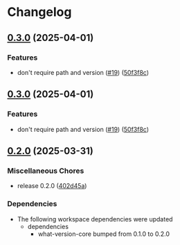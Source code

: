 # Changelog

## [0.3.0](https://github.com/sgoudham/what-version/compare/v0.2.0...v0.3.0) (2025-04-01)


### Features

* don't require path and version ([#19](https://github.com/sgoudham/what-version/issues/19)) ([50f3f8c](https://github.com/sgoudham/what-version/commit/50f3f8c1c47cb335e91b0f7a1a7ced717d92ca7e))

## [0.3.0](https://github.com/sgoudham/what-version/compare/v0.2.0...v0.3.0) (2025-04-01)


### Features

* don't require path and version ([#19](https://github.com/sgoudham/what-version/issues/19)) ([50f3f8c](https://github.com/sgoudham/what-version/commit/50f3f8c1c47cb335e91b0f7a1a7ced717d92ca7e))

## [0.2.0](https://github.com/sgoudham/what-version/compare/v0.1.0...v0.2.0) (2025-03-31)


### Miscellaneous Chores

* release 0.2.0 ([402d45a](https://github.com/sgoudham/what-version/commit/402d45a16930b56e9877f6801e1d8dc9c1176ed7))


### Dependencies

* The following workspace dependencies were updated
  * dependencies
    * what-version-core bumped from 0.1.0 to 0.2.0
